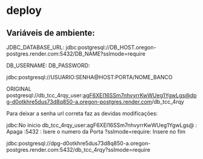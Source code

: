 # deploy

## Variáveis de ambiente:

JDBC_DATABASE_URL: jdbc:postgresql://DB_HOST.oregon-postgres.render.com:5432/DB_NAME?sslmode=require

DB_USERNAME:
DB_PASSWORD:

jdbc:postgresql://USUARIO:SENHA@HOST:PORTA/NOME_BANCO


ORIGINAL
postgresql://db_tcc_4rqy_user:agF6XEI16SSm7nhvyrrKwWUeg1YgwLgs@dpg-d0otkhre5dus73d8q850-a.oregon-postgres.render.com/db_tcc_4rqy

Para deixar a senha url correta faz as devidas modificações:

jdbc:No inicio
db_tcc_4rqy_user:agF6XEI16SSm7nhvyrrKwWUeg1YgwLgs@ : Apaga
:5432 : Isere o numero da Porta
?sslmode=require: Insere no fim

jdbc:postgresql://dpg-d0otkhre5dus73d8q850-a.oregon-postgres.render.com:5432/db_tcc_4rqy?sslmode=require
